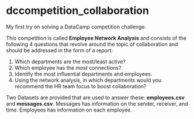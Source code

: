 # dccompetition_collaboration

My first try on solving a DataCamp competition challenge. 

This competition is called **Employee Network Analysis** and consists of the following 4 questions that revolve around the topic of collaboration and should be addressed in the form of a report:
  1. Which departments are the most/least active?
  2. Which employee has the most connections? 
  3. Identify the most influential departments and employees.
  4. Using the network analysis, in which departments would you recommend the HR team focus to boost collaboration?

Two Datasets are provided that are used to answer these: **employees.csv** and **messages.csv**.
Messages has information on the sender, receiver, and time. Employees has information on each employee.
